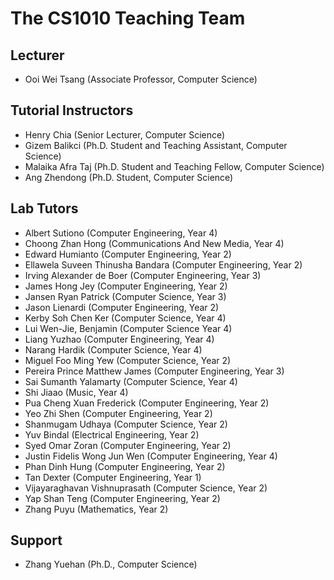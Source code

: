 # The CS1010 Teaching Team

## Lecturer

-   Ooi Wei Tsang (Associate Professor, Computer Science)

## Tutorial Instructors

-   Henry Chia (Senior Lecturer, Computer Science)
-   Gizem Balikci (Ph.D. Student and Teaching Assistant, Computer Science)
-   Malaika Afra Taj (Ph.D. Student and Teaching Fellow, Computer Science)
-   Ang Zhendong (Ph.D. Student, Computer Science)

## Lab Tutors

-   Albert Sutiono (Computer Engineering, Year 4)
-   Choong Zhan Hong (Communications And New Media, Year 4)
-   Edward Humianto (Computer Engineering, Year 2)
-   Ellawela Suveen Thinusha Bandara (Computer Engineering, Year 2)
-   Irving Alexander de Boer (Computer Engineering, Year 3)
-   James Hong Jey (Computer Engineering, Year 2)
-   Jansen Ryan Patrick (Computer Science, Year 3)
-   Jason Lienardi (Computer Engineering, Year 2)
-   Kerby Soh Chen Ker (Computer Science, Year 4)
-   Lui Wen-Jie, Benjamin (Computer Science Year 4)
-   Liang Yuzhao (Computer Engineering, Year 4)
-   Narang Hardik (Computer Science, Year 4)
-   Miguel Foo Ming Yew (Computer Science, Year 2)
-   Pereira Prince Matthew James (Computer Engineering, Year 3)
-   Sai Sumanth Yalamarty (Computer Science, Year 4)
-   Shi Jiaao (Music, Year 4)
-   Pua Cheng Xuan Frederick (Computer Engineering, Year 2)
-   Yeo Zhi Shen (Computer Engineering, Year 2)
-   Shanmugam Udhaya (Computer Science, Year 2)
-   Yuv Bindal (Electrical Engineering, Year 2)
-   Syed Omar Zoran (Computer Engineering, Year 2)
-   Justin Fidelis Wong Jun Wen (Computer Engineering, Year 4)
-   Phan Dinh Hung (Computer Engineering, Year 2)
-   Tan Dexter (Computer Engineering, Year 1)
-   Vijayaraghavan Vishnuprasath (Computer Science, Year 2)
-   Yap Shan Teng (Computer Engineering, Year 2)
-   Zhang Puyu (Mathematics, Year 2)

## Support

-   Zhang Yuehan (Ph.D., Computer Science)

